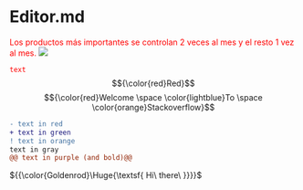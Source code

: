 # Editor.md
<span style="color:red">Los productos más importantes se controlan 2 veces al mes y el resto 1 vez al mes.</span>
![](https://pandao.github.io/editor.md/images/logos/editormd-logo-180x180.png)

<code style="color : red">text</code>
$${\color{red}Red}$$
$${\color{red}Welcome \space \color{lightblue}To \space \color{orange}Stackoverflow}$$

```diff
- text in red
+ text in green
! text in orange
text in gray
@@ text in purple (and bold)@@
```




${{\color{Goldenrod}\Huge{\textsf{  Hi\ there\ \}}}}\$
